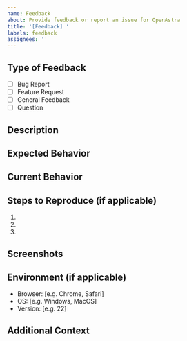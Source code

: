 ```yaml
---
name: Feedback
about: Provide feedback or report an issue for OpenAstra
title: '[Feedback] '
labels: feedback
assignees: ''
---
```


## Type of Feedback

<!-- Please check one of the following: -->

- [ ] Bug Report
- [ ] Feature Request
- [ ] General Feedback
- [ ] Question

## Description

<!-- Provide a clear and concise description of your feedback -->

## Expected Behavior

<!-- If reporting a bug, describe what you expected to happen -->

## Current Behavior

<!-- If reporting a bug, describe what actually happened -->

## Steps to Reproduce (if applicable)

<!-- If reporting a bug, provide steps to reproduce the issue -->

1.
2.
3.

## Screenshots

<!-- If applicable, add screenshots to help explain your feedback -->

## Environment (if applicable)

- Browser: [e.g. Chrome, Safari]
- OS: [e.g. Windows, MacOS]
- Version: [e.g. 22]

## Additional Context

<!-- Add any other context about your feedback here -->
